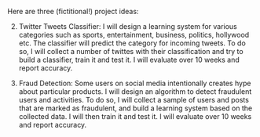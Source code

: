 Here are three (fictitional!) project ideas:


2. Twitter Tweets Classifier: I will design a learning system for various categories such as sports, entertainment, business, politics, hollywood etc. The classifier will predict the category for incoming tweets. To do so, I will collect a number of twittes with their classification and try to build a classifier, train it and test it. I will evaluate over 10 weeks and report accuracy.

3. Fraud Detection: Some users on social media intentionally creates hype about particular products. I will design an algorithm to detect fraudulent users and activities. To do so, I will collect a sample of users and posts that are marked as fraudulent, and build a learning system based on the collected data. I will then train it and test it. I will evaluate over 10 weeks and report accuracy.
